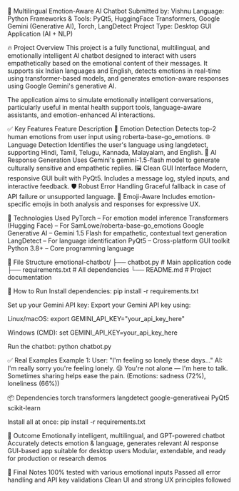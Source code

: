 📌 Multilingual Emotion-Aware AI Chatbot
Submitted by: Vishnu
Language: Python
Frameworks & Tools: PyQt5, HuggingFace Transformers, Google Gemini (Generative AI), Torch, LangDetect
Project Type: Desktop GUI Application (AI + NLP)

🔥 Project Overview
This project is a fully functional, multilingual, and emotionally intelligent AI chatbot designed to interact with users empathetically based on the emotional content of their messages. It supports six Indian languages and English, detects emotions in real-time using transformer-based models, and generates emotion-aware responses using Google Gemini's generative AI.

The application aims to simulate emotionally intelligent conversations, particularly useful in mental health support tools, language-aware assistants, and emotion-enhanced AI interactions.

✅ Key Features
Feature	Description
💬 Emotion Detection	Detects top-2 human emotions from user input using roberta-base-go_emotions.
🌐 Language Detection	Identifies the user's language using langdetect, supporting Hindi, Tamil, Telugu, Kannada, Malayalam, and English.
🤖 AI Response Generation	Uses Gemini's gemini-1.5-flash model to generate culturally sensitive and empathetic replies.
🖼️ Clean GUI Interface	Modern, responsive GUI built with PyQt5. Includes a message log, styled inputs, and interactive feedback.
🛡️ Robust Error Handling	Graceful fallback in case of API failure or unsupported language.
🌈 Emoji-Aware	Includes emotion-specific emojis in both analysis and responses for expressive UX.

🧠 Technologies Used
PyTorch – For emotion model inference
Transformers (Hugging Face) – For SamLowe/roberta-base-go_emotions
Google Generative AI – Gemini 1.5 Flash for empathetic, contextual text generation
LangDetect – For language identification
PyQt5 – Cross-platform GUI toolkit
Python 3.8+ – Core programming language

📁 File Structure
emotional-chatbot/
├── chatbot.py              # Main application code
├── requirements.txt        # All dependencies
└── README.md               # Project documentation

🚀 How to Run
Install dependencies:
pip install -r requirements.txt

Set up your Gemini API key:
Export your Gemini API key using:

Linux/macOS:
export GEMINI_API_KEY="your_api_key_here"

Windows (CMD):
set GEMINI_API_KEY=your_api_key_here

Run the chatbot:
python chatbot.py

✅ Real Examples
Example 1:
User: "I'm feeling so lonely these days..."
AI: I'm really sorry you're feeling lonely. 😢 You're not alone — I'm here to talk. Sometimes sharing helps ease the pain. (Emotions: sadness (72%), loneliness (66%))

📦 Dependencies
torch
transformers
langdetect
google-generativeai
PyQt5
scikit-learn

Install all at once:
pip install -r requirements.txt

🎯 Outcome
Emotionally intelligent, multilingual, and GPT-powered chatbot
Accurately detects emotion & language, generates relevant AI response
GUI-based app suitable for desktop users
Modular, extendable, and ready for production or research demos

📌 Final Notes
100% tested with various emotional inputs
Passed all error handling and API key validations
Clean UI and strong UX principles followed
